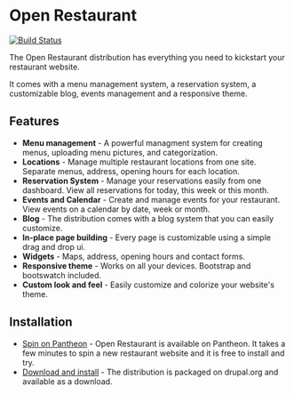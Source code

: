 Open Restaurant
=========

[![Build Status](https://travis-ci.org/openrestaurant/restaurant.svg?branch=7.x-1.x)](https://travis-ci.org/openrestaurant/restaurant)

The Open Restaurant distribution has everything you need to kickstart your restaurant website.

It comes with a menu management system, a reservation system, a customizable blog, events management and a responsive theme.

## Features

* **Menu management** - A powerful managment system for creating menus, uploading menu pictures, and categorization.
* **Locations** - Manage multiple restaurant locations from one site. Separate menus, address, opening hours for each location.
* **Reservation System** - Manage your reservations easily from one dashboard. View all reservations for today, this week or this month.
* **Events and Calendar** - Create and manage events for your restaurant. View events on a calendar by date, week or month.
* **Blog** - The distribution comes with a blog system that you can easily customize.
* **In-place page building** - Every page is customizable using a simple drag and drop ui.
* **Widgets** - Maps, address, opening hours and contact forms.
* **Responsive theme** - Works on all your devices. Bootstrap and bootswatch included.
* **Custom look and feel** - Easily customize and colorize your website's theme.

## Installation

* [Spin on Pantheon](https://dashboard.pantheon.io/products/openrestaurant/spinup) - Open Restaurant is available on Pantheon. It takes a few minutes to spin a new restaurant website and it is free to install and try.
* [Download and install](https://www.drupal.org/project/restaurant) - The distribution is packaged on drupal.org and available as a download.
